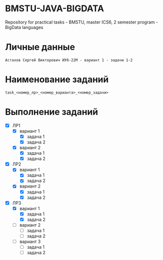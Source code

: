 # BMSTU-JAVA-BIGDATA

Repository for practical tasks - BMSTU, master ICS6, 2 semester program - BigData languages

# Личные данные

```
Астахов Сергей Викторович ИУ6-22М - вариант 1 - задачи 1-2
```

# Наименование заданий

```
task_<номер_лр>_<номер_варианта>_<номер_задачи>
```

# Выполнение заданий

- [X] ЛР1
  - [X] вариант 1
    - [X] задача 1
    - [X] задача 2
  - [X] вариант 2
    - [X] задача 1
    - [X] задача 2
- [X] ЛР2
  - [X] вариант 1
    - [X] задача 1
    - [X] задача 2
  - [X] вариант 2
    - [X] задача 1
    - [X] задача 2
- [X] ЛР3
  - [X] вариант 1
    - [X] задача 1
    - [X] задача 2
  - [ ] вариант 2
    - [ ] задача 1
    - [ ] задача 2
  - [ ] вариант 3
    - [ ] задача 1
    - [ ] задача 2
